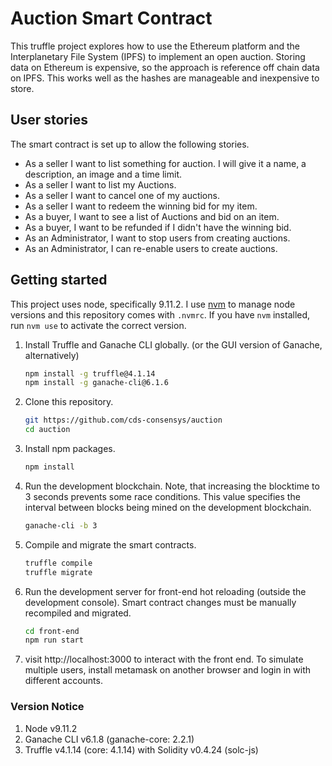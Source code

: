 # Auction Smart Contract

This truffle project explores how to use the Ethereum platform and the
Interplanetary File System (IPFS) to implement an open auction. Storing data on
Ethereum is expensive, so the approach is reference off chain data on IPFS. This
works well as the hashes are manageable and inexpensive to store.


## User stories

The smart contract is set up to allow the following stories.
  * As a seller I want to list something for auction. I will give it a
    name, a description, an image and a time limit.
  * As a seller I want to list my Auctions.
  * As a seller I want to cancel one of my auctions.
  * As a seller I want to redeem the winning bid for my item.
  * As a buyer, I want to see a list of Auctions and bid on an item.
  * As a buyer, I want to be refunded if I didn't have the winning bid.
  * As an Administrator, I want to stop users from creating auctions.
  * As an Administrator, I can re-enable users to create auctions.

## Getting started

This project uses node, specifically 9.11.2. I use
[nvm](https://github.com/creationix/nvm) to manage node versions
and this repository comes with `.nvmrc`. If you have `nvm` installed,
run `nvm use` to activate the correct version.

1. Install Truffle and Ganache CLI globally. (or the GUI version of Ganache, alternatively)
    ```sh
    npm install -g truffle@4.1.14
    npm install -g ganache-cli@6.1.6
    ```

2. Clone this repository.
    ```sh
    git https://github.com/cds-consensys/auction
    cd auction
    ```

3. Install npm packages.
    ```sh
    npm install
    ```

4. Run the development blockchain. Note, that increasing the blocktime to 3
   seconds prevents some race conditions. This value specifies the interval
   between blocks being mined on the development blockchain.
    ```sh
    ganache-cli -b 3
    ```

5. Compile and migrate the smart contracts.
    ```sh
    truffle compile
    truffle migrate
    ```

6. Run the development server for front-end hot reloading (outside the development console). Smart contract changes must be manually recompiled and migrated.
    ```sh
    cd front-end
    npm run start
    ```
7. visit http://localhost:3000 to interact with the front end. To simulate
   multiple users, install metamask on another browser and login in with
   different accounts.

### Version Notice
1. Node v9.11.2
2. Ganache CLI v6.1.8 (ganache-core: 2.2.1)
3. Truffle v4.1.14 (core: 4.1.14) with Solidity v0.4.24 (solc-js)
